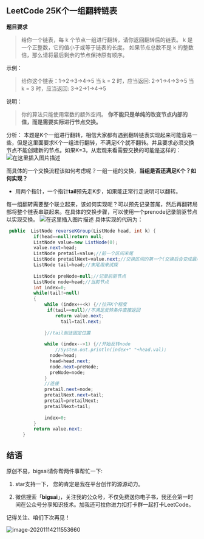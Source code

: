 ## LeetCode 25K个一组翻转链表
**题目要求**
>给你一个链表，每 k 个节点一组进行翻转，请你返回翻转后的链表。
>k 是一个正整数，它的值小于或等于链表的长度。
>如果节点总数不是 k 的整数倍，那么请将最后剩余的节点保持原有顺序。

示例：
>给你这个链表：1->2->3->4->5
>当 k = 2 时，应当返回: 2->1->4->3->5
>当 k = 3 时，应当返回: 3->2->1->4->5

 说明：
>你的算法只能使用常数的额外空间。
>**你不能只是单纯的改变节点内部的值，而是需要实际进行节点交换。**

分析：
本题是K个一组进行翻转，相信大家都有遇到翻转链表实现起来可能容易一些，但是这里面要求K个一组进行翻转，不满足K个就不翻转。并且要求必须交换节点不能创建新的节点。如果K=3，从宏观来看需要交换的可能是这样的：
![在这里插入图片描述](https://img-blog.csdnimg.cn/20200913200155429.png?x-oss-process=image/watermark,type_ZmFuZ3poZW5naGVpdGk,shadow_10,text_aHR0cHM6Ly9ibG9nLmNzZG4ubmV0L3FxXzQwNjkzMTcx,size_1,color_FFFFFF,t_70#pic_center)

而具体的一个交换流程该如何考虑呢？一组一组的交换，**当组是否还满足K个？如何实现？**
- 用两个指针，一个指针**tail**预先走K步，如果能正常行走说明可以翻转。

每一组翻转需要整个联立起来，该如何实现呢？可以预先记录首尾，然后再翻转局部将整个链表串联起来。在具体的交换步骤，可以使用一个prenode记录前驱节点以实现交换。
![在这里插入图片描述](https://img-blog.csdnimg.cn/20200913203559203.png?x-oss-process=image/watermark,type_ZmFuZ3poZW5naGVpdGk,shadow_10,text_aHR0cHM6Ly9ibG9nLmNzZG4ubmV0L3FxXzQwNjkzMTcx,size_1,color_FFFFFF,t_70#pic_center)
具体实现的代码为：

```java
 public  ListNode reverseKGroup(ListNode head, int k) {
		  if(head==null)return null;
          ListNode value=new ListNode(0);
		  value.next=head;
		  ListNode pretail=value;//前一个区间末尾
		  ListNode pretailNext=value.next;//交换区间的第一个(交换后会变成最后一个需要连接下一个区间)
		  ListNode tail=head;//末尾用来试探
		  
		  ListNode preNode=null;//记录前驱节点
		  ListNode node=head;//当前节点
		  int index=0;
		  while(tail!=null)
		  {
			  while (index++<k) {//拉开K个程度
               if(tail==null)//不满足反转条件直接返回
				  return value.next;
					tail=tail.next;
                    
			  }//tail到达固定位置
			  
			  while (index-->1) {//开始反转node
				  //System.out.println(index+" "+head.val);
				node=head;
				head=head.next;
				node.next=preNode;
				preNode=node;
			  }
			  //连接
			  pretail.next=node;
			  pretailNext.next=tail;
			  pretail=pretailNext;
			  pretailNext=tail;
			  
			  index=0;
		  }
		  return value.next;	
	  }
```

## 结语

原创不易，bigsai请你帮两件事帮忙一下:

1. star支持一下， 您的肯定是我在平台创作的源源动力。

2. 微信搜索「**bigsai**」，关注我的公众号，不仅免费送你电子书，我还会第一时间在公众号分享知识技术。加我还可拉你进力扣打卡群一起打卡LeetCode。

记得关注、咱们下次再见！

![image-20201114211553660](https://bigsai.oss-cn-shanghai.aliyuncs.com/img/image-20201122215000846.png)